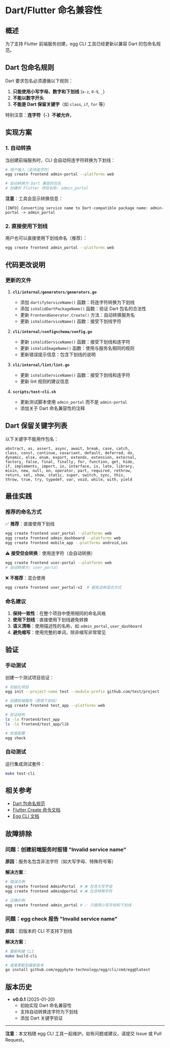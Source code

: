 # Dart/Flutter 命名兼容性

## 概述

为了支持 Flutter 前端服务创建，egg CLI 工具已经更新以兼容 Dart 的包命名规范。

## Dart 包命名规则

Dart 要求包名必须遵循以下规则：

1. **只能使用小写字母、数字和下划线** (`a-z`, `0-9`, `_`)
2. **不能以数字开头**
3. **不能是 Dart 保留关键字**（如 `class`, `if`, `for` 等）

特别注意：**连字符（`-`）不被允许**。

## 实现方案

### 1. 自动转换

当创建前端服务时，CLI 会自动将连字符转换为下划线：

```bash
# 用户输入（支持连字符）
egg create frontend admin-portal --platforms web

# 自动转换为 Dart 兼容的包名
# 创建的 Flutter 项目名称: admin_portal
```

**注意**：工具会显示转换信息：
```
[INFO] Converting service name to Dart-compatible package name: admin-portal -> admin_portal
```

### 2. 直接使用下划线

用户也可以直接使用下划线命名（推荐）：

```bash
egg create frontend admin_portal --platforms web
```

## 代码更改说明

### 更新的文件

1. **`cli/internal/generators/generators.go`**
   - 添加 `dartifyServiceName()` 函数：将连字符转换为下划线
   - 添加 `isValidDartPackageName()` 函数：验证 Dart 包名的合法性
   - 更新 `FrontendGenerator.Create()` 方法：自动转换服务名
   - 更新 `isValidServiceName()` 函数：接受下划线字符

2. **`cli/internal/configschema/config.go`**
   - 更新 `isValidServiceName()` 函数：接受下划线和连字符
   - 更新 `isValidImageName()` 函数：使用与服务名相同的规则
   - 更新错误提示信息：包含下划线的说明

3. **`cli/internal/lint/lint.go`**
   - 更新 `isValidServiceName()` 函数：接受下划线和连字符
   - 更新 lint 规则的建议信息

4. **`scripts/test-cli.sh`**
   - 更新测试脚本使用 `admin_portal` 而不是 `admin-portal`
   - 添加关于 Dart 命名兼容性的注释

## Dart 保留关键字列表

以下关键字不能用作包名：

```
abstract, as, assert, async, await, break, case, catch,
class, const, continue, covariant, default, deferred, do,
dynamic, else, enum, export, extends, extension, external,
factory, false, final, finally, for, function, get, hide,
if, implements, import, in, interface, is, late, library,
mixin, new, null, on, operator, part, required, rethrow,
return, set, show, static, super, switch, sync, this,
throw, true, try, typedef, var, void, while, with, yield
```

## 最佳实践

### 推荐的命名方式

✅ **推荐**：直接使用下划线
```bash
egg create frontend user_portal --platforms web
egg create frontend admin_dashboard --platforms web
egg create frontend mobile_app --platforms android,ios
```

⚠️ **接受但会转换**：使用连字符（会自动转换）
```bash
egg create frontend user-portal --platforms web
# 自动转换为: user_portal
```

❌ **不推荐**：混合使用
```bash
egg create frontend user_portal-v2  # 避免这种混合方式
```

### 命名建议

1. **保持一致性**：在整个项目中使用相同的命名风格
2. **使用下划线**：直接使用下划线避免转换
3. **语义清晰**：使用描述性的名称，如 `admin_portal`, `user_dashboard`
4. **避免缩写**：使用完整的单词，除非缩写非常常见

## 验证

### 手动测试

创建一个测试项目验证：

```bash
# 初始化项目
egg init --project-name test --module-prefix github.com/test/project

# 创建前端服务（使用下划线）
egg create frontend test_app --platforms web

# 验证结构
ls -la frontend/test_app
ls -la frontend/test_app/lib

# 检查配置
egg check
```

### 自动测试

运行集成测试套件：

```bash
make test-cli
```

## 相关参考

- [Dart 包命名规范](https://dart.dev/tools/pub/pubspec#name)
- [Flutter Create 命令文档](https://docs.flutter.dev/reference/flutter-cli#flutter-create)
- [Egg CLI 文档](./egg-cli.md)

## 故障排除

### 问题：创建前端服务时报错 "Invalid service name"

**原因**：服务名包含非法字符（如大写字母、特殊符号等）

**解决方案**：
```bash
# 错误示例
egg create frontend AdminPortal  # ❌ 包含大写字母
egg create frontend admin@portal # ❌ 包含特殊字符

# 正确示例
egg create frontend admin_portal # ✅ 只使用小写字母和下划线
```

### 问题：egg check 报告 "Invalid service name"

**原因**：旧版本的 CLI 不支持下划线

**解决方案**：
```bash
# 重新构建 CLI
make build-cli

# 或者更新到最新版本
go install github.com/eggybyte-technology/egg/cli/cmd/egg@latest
```

## 版本历史

- **v0.0.1** (2025-01-20)
  - 初始实现 Dart 命名兼容性
  - 支持自动转换连字符为下划线
  - 添加 Dart 关键字验证

---

**注意**：本文档随 egg CLI 工具一起维护。如有问题或建议，请提交 Issue 或 Pull Request。


